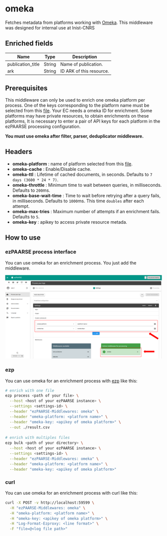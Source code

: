 # omeka

Fetches metadata from platforms working with [Omeka](https://omeka.org). This middleware was designed for internal use at Inist-CNRS

## Enriched fields

| Name | Type | Description |
| --- | --- | --- |
| publication_title | String | Name of publication. |
| ark | String | ID ARK of this resource. |

## Prerequisites

This middleware can only be used to enrich one omeka platform per process. One of the keys corresponding to the platform name must be selected from this [file](https://github.com/ezpaarse-project/ezpaarse-middlewares/blob/master/omeka/manifest.json).
Your EC needs a omeka ID for enrichment. 
Some platforms may have private resources, to obtain enrichments on these platforms, It is necessary to enter a pair of API keys for each platform in the ezPAARSE processing configuration.

**You must use omeka after filter, parser, deduplicator middleware.**

## Headers

+ **omeka-platform** : name of platform selected from this [file](https://github.com/ezpaarse-project/ezpaarse-middlewares/blob/master/omeka/manifest.json).
+ **omeka-cache** : Enable/Disable cache.
+ **omeka-ttl** : Lifetime of cached documents, in seconds. Defaults to ``7 days (3600 * 24 * 7)``.
+ **omeka-throttle** : Minimum time to wait between queries, in milliseconds. Defaults to ``200``ms.
+ **omeka-base-wait-time** : Time to wait before retrying after a query fails, in milliseconds. Defaults to ``1000``ms. This time ``doubles`` after each attempt.
+ **omeka-max-tries** : Maximum number of attempts if an enrichment fails. Defaults to ``5``.
+ **omeka-key** : apikey to access private resource metada.

## How to use

### ezPAARSE process interface

You can use omeka for an enrichment process. You just add the middleware.

![image](./docs/process-interface.png)

### ezp

You can use omeka for an enrichment process with [ezp](https://github.com/ezpaarse-project/node-ezpaarse) like this:

```bash
# enrich with one file
ezp process <path of your file> \
  --host <host of your ezPAARSE instance> \
  --settings <settings-id> \
  --header "ezPAARSE-Middlewares: omeka" \
  --header "omeka-platform: <platform name>" \
  --header "omeka-key: <apikey of omeka platform>" \
  --out ./result.csv

# enrich with multiples files
ezp bulk <path of your directory> \
  --host <host of your ezPAARSE instance> \
  --settings <settings-id> \
  --header "ezPAARSE-Middlewares: omeka" \
  --header "omeka-platform: <platform name>" \
  --header "omeka-key: <apikey of omeka platform>" 

```

### curl

You can use omeka for an enrichment process with curl like this:

```bash
curl -X POST -v http://localhost:59599 \
  -H "ezPAARSE-Middlewares: omeka" \
  -H "omeka-platform: <platform name>" \
  -H "omeka-key: <apikey of omeka platform>" \
  -H "Log-Format-Ezproxy: <line format>" \
  -F "file=@<log file path>"

```
